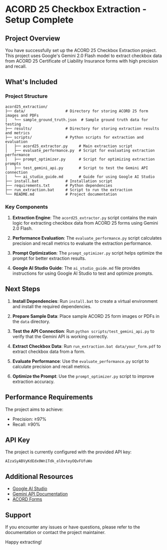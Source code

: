 # ACORD 25 Checkbox Extraction - Setup Complete

## Project Overview

You have successfully set up the ACORD 25 Checkbox Extraction project. This project uses Google's Gemini 2.0 Flash model to extract checkbox data from ACORD 25 Certificate of Liability Insurance forms with high precision and recall.

## What's Included

### Project Structure
```
acord25_extraction/
├── data/                  # Directory for storing ACORD 25 form images and PDFs
│   └── sample_ground_truth.json  # Sample ground truth data for testing
├── results/               # Directory for storing extraction results and metrics
├── scripts/               # Python scripts for extraction and evaluation
│   ├── acord25_extractor.py     # Main extraction script
│   ├── evaluate_performance.py  # Script for evaluating extraction performance
│   ├── prompt_optimizer.py      # Script for optimizing extraction prompts
│   ├── test_gemini_api.py       # Script to test the Gemini API connection
│   └── ai_studio_guide.md       # Guide for using Google AI Studio
├── install.bat            # Installation script
├── requirements.txt       # Python dependencies
├── run_extraction.bat     # Script to run the extraction
└── README.md              # Project documentation
```

### Key Components

1. **Extraction Engine**: The `acord25_extractor.py` script contains the main logic for extracting checkbox data from ACORD 25 forms using Gemini 2.0 Flash.

2. **Performance Evaluation**: The `evaluate_performance.py` script calculates precision and recall metrics to evaluate the extraction performance.

3. **Prompt Optimization**: The `prompt_optimizer.py` script helps optimize the prompt for better extraction results.

4. **Google AI Studio Guide**: The `ai_studio_guide.md` file provides instructions for using Google AI Studio to test and optimize prompts.

## Next Steps

1. **Install Dependencies**: Run `install.bat` to create a virtual environment and install the required dependencies.

2. **Prepare Sample Data**: Place sample ACORD 25 form images or PDFs in the `data` directory.

3. **Test the API Connection**: Run `python scripts/test_gemini_api.py` to verify that the Gemini API is working correctly.

4. **Extract Checkbox Data**: Run `run_extraction.bat data/your_form.pdf` to extract checkbox data from a form.

5. **Evaluate Performance**: Use the `evaluate_performance.py` script to calculate precision and recall metrics.

6. **Optimize the Prompt**: Use the `prompt_optimizer.py` script to improve extraction accuracy.

## Performance Requirements

The project aims to achieve:
- Precision: ≥97%
- Recall: ≥90%

## API Key

The project is currently configured with the provided API key:
```
AIzaSyABVyKdEdx0Wn1Tdk_elOvteyOQvFUfuWo
```

## Additional Resources

- [Google AI Studio](https://aistudio.google.com/)
- [Gemini API Documentation](https://ai.google.dev/docs/gemini_api)
- [ACORD Forms](https://www.acord.org/standards-architecture/acord-forms)

## Support

If you encounter any issues or have questions, please refer to the documentation or contact the project maintainer.

Happy extracting! 